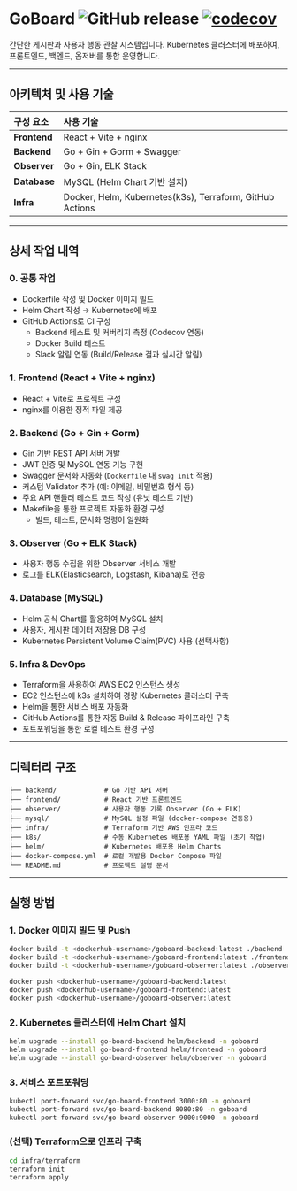 # GoBoard ![GitHub release](https://img.shields.io/github/v/release/rakjija/go-board?style=flat-square) [![codecov](https://codecov.io/gh/rakjija/go-board/branch/main/graph/badge.svg)](https://codecov.io/gh/rakjija/go-board)

간단한 게시판과 사용자 행동 관찰 시스템입니다.
Kubernetes 클러스터에 배포하여, 프론트엔드, 백엔드, 옵저버를 통합 운영합니다.

---

## 아키텍처 및 사용 기술

| 구성 요소    | 사용 기술                                                |
| :----------- | :------------------------------------------------------- |
| **Frontend** | React + Vite + nginx                                     |
| **Backend**  | Go + Gin + Gorm + Swagger                                |
| **Observer** | Go + Gin, ELK Stack                                      |
| **Database** | MySQL (Helm Chart 기반 설치)                             |
| **Infra**    | Docker, Helm, Kubernetes(k3s), Terraform, GitHub Actions |

---

## 상세 작업 내역

### 0. 공통 작업

- Dockerfile 작성 및 Docker 이미지 빌드
- Helm Chart 작성 → Kubernetes에 배포
- GitHub Actions로 CI 구성
  - Backend 테스트 및 커버리지 측정 (Codecov 연동)
  - Docker Build 테스트
  - Slack 알림 연동 (Build/Release 결과 실시간 알림)

### 1. Frontend (React + Vite + nginx)

- React + Vite로 프로젝트 구성
- nginx를 이용한 정적 파일 제공

### 2. Backend (Go + Gin + Gorm)

- Gin 기반 REST API 서버 개발
- JWT 인증 및 MySQL 연동 기능 구현
- Swagger 문서화 자동화 (`Dockerfile` 내 `swag init` 적용)
- 커스텀 Validator 추가 (예: 이메일, 비밀번호 형식 등)
- 주요 API 핸들러 테스트 코드 작성 (유닛 테스트 기반)
- Makefile을 통한 프로젝트 자동화 환경 구성
  - 빌드, 테스트, 문서화 명령어 일원화

### 3. Observer (Go + ELK Stack)

- 사용자 행동 수집을 위한 Observer 서비스 개발
- 로그를 ELK(Elasticsearch, Logstash, Kibana)로 전송

### 4. Database (MySQL)

- Helm 공식 Chart를 활용하여 MySQL 설치
- 사용자, 게시판 데이터 저장용 DB 구성
- Kubernetes Persistent Volume Claim(PVC) 사용 (선택사항)

### 5. Infra & DevOps

- Terraform을 사용하여 AWS EC2 인스턴스 생성
- EC2 인스턴스에 k3s 설치하여 경량 Kubernetes 클러스터 구축
- Helm을 통한 서비스 배포 자동화
- GitHub Actions를 통한 자동 Build & Release 파이프라인 구축
- 포트포워딩을 통한 로컬 테스트 환경 구성

---

## 디렉터리 구조

```text
├── backend/            # Go 기반 API 서버
├── frontend/           # React 기반 프론트엔드
├── observer/           # 사용자 행동 기록 Observer (Go + ELK)
├── mysql/              # MySQL 설정 파일 (docker-compose 연동용)
├── infra/              # Terraform 기반 AWS 인프라 코드
├── k8s/                # 수동 Kubernetes 배포용 YAML 파일 (초기 작업)
├── helm/               # Kubernetes 배포용 Helm Charts
├── docker-compose.yml  # 로컬 개발용 Docker Compose 파일
└── README.md           # 프로젝트 설명 문서
```

---

## 실행 방법

### 1. Docker 이미지 빌드 및 Push

```bash
docker build -t <dockerhub-username>/goboard-backend:latest ./backend
docker build -t <dockerhub-username>/goboard-frontend:latest ./frontend
docker build -t <dockerhub-username>/goboard-observer:latest ./observer

docker push <dockerhub-username>/goboard-backend:latest
docker push <dockerhub-username>/goboard-frontend:latest
docker push <dockerhub-username>/goboard-observer:latest
```

### 2. Kubernetes 클러스터에 Helm Chart 설치

```bash
helm upgrade --install go-board-backend helm/backend -n goboard
helm upgrade --install go-board-frontend helm/frontend -n goboard
helm upgrade --install go-board-observer helm/observer -n goboard
```

### 3. 서비스 포트포워딩

```bash
kubectl port-forward svc/go-board-frontend 3000:80 -n goboard
kubectl port-forward svc/go-board-backend 8080:80 -n goboard
kubectl port-forward svc/go-board-observer 9000:9000 -n goboard
```

### (선택) Terraform으로 인프라 구축

```bash
cd infra/terraform
terraform init
terraform apply
```
